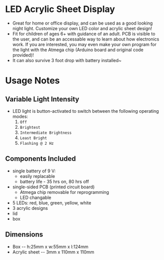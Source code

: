# LED Acrylic Sheet Display
* Great for home or office display, and can be used as a good looking night light. Customize your own LED color and acrylic sheet design!
* Fit for children of ages 6+ with guidance of an adult. PCB is visible to the user, and can be an accessable way to learn about how electronics work. If you are interested, you may even make your own program for the light with the Atmega chip (Arduino board and original code provided)!
* It can also survive 3 foot drop with battery installed~

# Usage Notes

## Variable Light Intensity
* LED light is button-activated to switch between the following operating modes:
  1. `Off`
  1. `Brightest`
  1. `Intermediate Brightness`
  1. `Least Bright`
  1. `Flashing @ 2 Hz`

## Components Included
* single battery of 9 V:
    + easily replacable
    + battery life - 35 hrs on, 80 hrs off
* single-sided PCB (printed circuit board)
    + Atmega chip removable for reprogramming
    + LED changable
* 5 LEDs: red, blue, green, yellow, white
* 3 acrylic designs
* lid
* box

## Dimensions
* Box -- h:25mm x w:55mm x l:124mm
* Acrylic sheet -- 3mm x 110mm x 110mm
